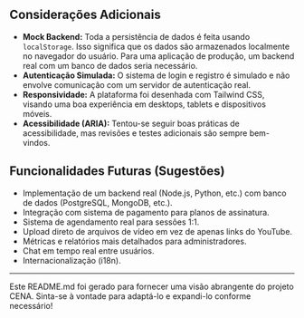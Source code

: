 
## Considerações Adicionais

*   **Mock Backend:** Toda a persistência de dados é feita usando `localStorage`. Isso significa que os dados são armazenados localmente no navegador do usuário. Para uma aplicação de produção, um backend real com um banco de dados seria necessário.
*   **Autenticação Simulada:** O sistema de login e registro é simulado e não envolve comunicação com um servidor de autenticação real.
*   **Responsividade:** A plataforma foi desenhada com Tailwind CSS, visando uma boa experiência em desktops, tablets e dispositivos móveis.
*   **Acessibilidade (ARIA):** Tentou-se seguir boas práticas de acessibilidade, mas revisões e testes adicionais são sempre bem-vindos.

## Funcionalidades Futuras (Sugestões)

*   Implementação de um backend real (Node.js, Python, etc.) com banco de dados (PostgreSQL, MongoDB, etc.).
*   Integração com sistema de pagamento para planos de assinatura.
*   Sistema de agendamento real para sessões 1:1.
*   Upload direto de arquivos de vídeo em vez de apenas links do YouTube.
*   Métricas e relatórios mais detalhados para administradores.
*   Chat em tempo real entre usuários.
*   Internacionalização (i18n).

---

Este README.md foi gerado para fornecer uma visão abrangente do projeto CENA. Sinta-se à vontade para adaptá-lo e expandi-lo conforme necessário!
